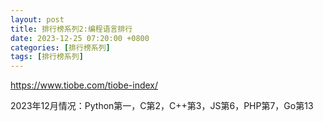 ```yaml
---
layout: post
title: 排行榜系列2:编程语言排行
date: 2023-12-25 07:20:00 +0800
categories: [排行榜系列]
tags: [排行榜系列]
---
```


<https://www.tiobe.com/tiobe-index/>

2023年12月情况：Python第一，C第2，C++第3，JS第6，PHP第7，Go第13